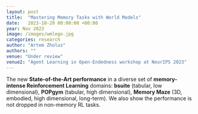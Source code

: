 ```yaml
---
layout: post
title:  "Mastering Memory Tasks with World Models"
date:   2023-10-20 00:00:00 +00:00
year: Nov 2023
image: /images/wmlogo.jpg
categories: research
author: "Artem Zholus"
authors: ""
venue: "Under review"
venue2: "Agent Learning in Open-Endedness workshop at NeurIPS 2023"
---
```

The new **State-of-the-Art performance** in a diverse set of **memory-intense Reinforcement Learning** domains: **bsuite** (tabular, low dimensional), **POPgym** (tabular, high dimensional), **Memory Maze** (3D, embodied, high dimensional, long-term). We also show the performance is not dropped in non-memory RL tasks.
